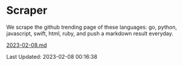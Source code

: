 # Scraper

We scrape the github trending page of these languages: go, python, javascript, swift, html, ruby, and push a markdown result everyday.

[2023-02-08.md](https://github.com/henson/Scraper/blob/master/2023-02-08.md)

Last Updated: 2023-02-08 00:16:38